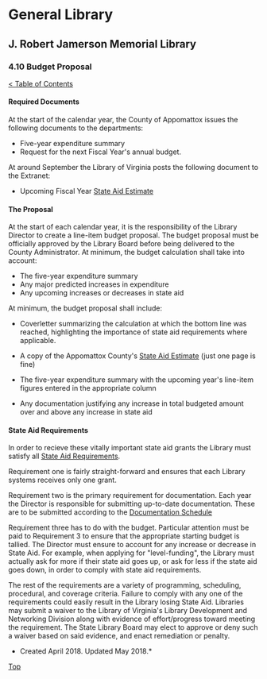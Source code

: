 <head>
	<link rel="stylesheet" type="text/css" href="../main.css">
</head>

[0]: ../README.md
[1]: http://www.lva.virginia.gov/lib-edu/ldnd/state-aid/requirements.asp
[2]: http://vpl.virginia.gov/
[3]: http://vpl.virginia.gov/grants/state-aid/documentation-schedule/
[4]: http://vpl.virginia.gov/grants/state-aid/estimates/
[4.10]: budget-proposal.md

# General Library
## J. Robert Jamerson Memorial Library
### 4.10 Budget Proposal
[< Table of Contents][0]

#### Required Documents

At the start of the calendar year, the County of Appomattox issues the following documents to the departments:

- Five-year expenditure summary
- Request for the next Fiscal Year's annual budget. 

At around September the Library of Virginia posts the following document to the Extranet:
- Upcoming Fiscal Year [State Aid Estimate][4]

#### The Proposal

At the start of each calendar year, it is the responsibility of the Library Director to create a line-item budget proposal. The budget proposal must be officially approved by the Library Board before being delivered to the County Administrator. At minimum, the budget calculation shall take into account:

- The five-year expenditure summary
- Any major predicted increases in expenditure
- Any upcoming increases or decreases in state aid

At minimum, the budget proposal shall include:

- Coverletter summarizing the calculation at which the bottom line was reached, highlighting the importance of state aid requirements where applicable.

- A copy of the Appomattox County's [State Aid Estimate][4] (just one page is fine)

- The five-year expenditure summary with the upcoming year's line-item figures entered in the appropriate column

- Any documentation justifying any increase in total budgeted amount over and above any increase in state aid

#### State Aid Requirements

In order to recieve these vitally important state aid grants the Library must satisfy all [State Aid Requirements][1].

Requirement one is fairly straight-forward and ensures that each Library systems receives only one grant.

Requirement two is the primary requirement for documentation. Each year the Director is responsible for submitting up-to-date documentation. These are to be submitted according to the [Documentation Schedule][3]

Requirement three has to do with the budget. Particular attention must be paid to Requirement 3 to ensure that the appropriate starting budget is tallied. The Director must ensure to account for any increase or decrease in State Aid. For example, when applying for "level-funding", the Library must actually ask for more if their state aid goes up, or ask for less if the state aid goes down, in order to comply with state aid requirements.

The rest of the requirements are a variety of programming, scheduling, procedural, and coverage criteria. Failure to comply with any one of the requirements could easily result in the Library losing State Aid. Libraries may submit a waiver to the Library of Virginia's Library Development and Networking Division along with evidence of effort/progress toward meeting the requirement. The State Library Board may elect to approve or deny such a waiver based on said evidence, and enact remediation or penalty.


* Created April 2018. Updated May 2018.*

[Top][4.10]